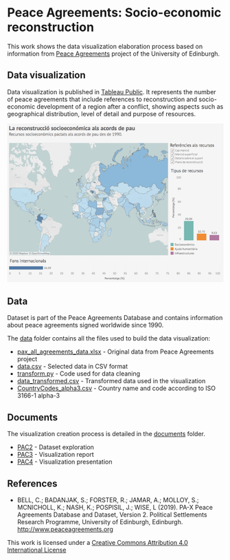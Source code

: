 #  Peace Agreements: Socio-economic reconstruction

This work shows the data visualization elaboration process based on information from 
[Peace Agreements](https://www.peaceagreements.org/) project of the University of Edinburgh.

## Data visualization

Data visualization is published in [Tableau Public](https://public.tableau.com/profile/vboix2#!/vizhome/PeaceAgreements_15779063007210/Visualitzacio). 
It represents the number of peace agreements that include references to reconstruction and socio-economic development 
of a region after a conflict, showing aspects such as geographical distribution, level of detail and purpose of resources.

[![Visualització](./documents/Visualitzacio.png)](https://public.tableau.com/profile/vboix2#!/vizhome/PeaceAgreements_15779063007210/Visualitzacio)

## Data

Dataset is part of the Peace Agreements Database and contains information about peace agreements signed worldwide since 1990.

The [data](./data) folder contains all the files used to build the data visualization:

* [pax_all_agreements_data.xlsx](./data/pax_all_agreements_data.xlsx) - Original data from Peace Agreements project
* [data.csv](./data/data.csv) - Selected data in CSV format
* [transform.py](./data/transform.py) - Code used for data cleaning
* [data_transformed.csv](./data/data_transformed.csv) - Transformed data used in the visualization
* [CountryCodes_alpha3.csv](./data/CountryCodes_alpha3.csv) - Country name and code according to ISO 3166-1 alpha-3

## Documents

The visualization creation process is detailed in the [documents](./documents) folder.

* [PAC2](./documents/PAC2_VictorBoix.pdf) - Dataset exploration
* [PAC3](./documents/PAC3_VictorBoix.pdf) - Visualization report
* [PAC4](./documents/PAC4_VictorBoix.pdf) - Visualization presentation


## References

* BELL, C.; BADANJAK, S.; FORSTER, R.; JAMAR, A.; MOLLOY, S.; MCNICHOLL, K.; NASH, K.; POSPISIL, J.; WISE, L (2019). 
PA-X Peace Agreements Database and Dataset, Version 2. Political Settlements Research Programme, 
University of Edinburgh, Edinburgh. http://www.peaceagreements.org

This work is licensed under a [Creative Commons Attribution 4.0 International License](https://creativecommons.org/licenses/by/4.0/)